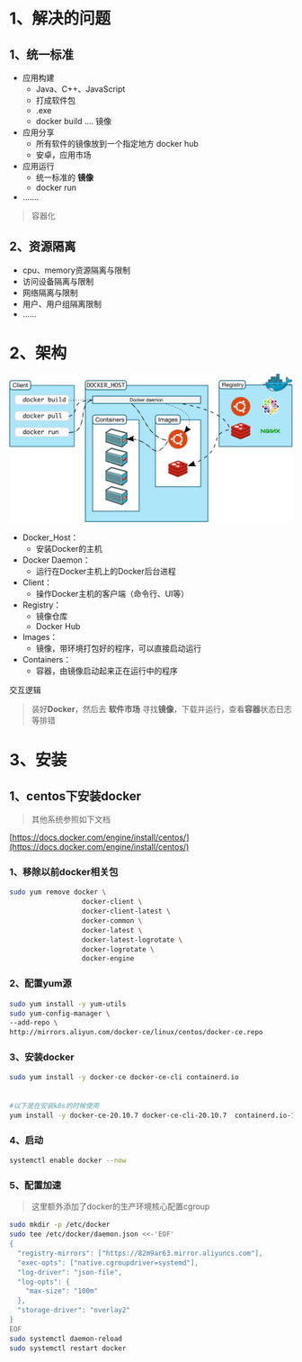 # 1、解决的问题
## 1、统一标准
+ 应用构建 
    - Java、C++、JavaScript
    - 打成软件包
    - .exe
    - docker build ....   镜像
+ 应用分享
    - 所有软件的镜像放到一个指定地方  docker hub
    - 安卓，应用市场
+ 应用运行
    - 统一标准的 **镜像**
    - docker run
+ .......



> 容器化
>
> 
>





## 2、资源隔离
+ cpu、memory资源隔离与限制
+ 访问设备隔离与限制
+ 网络隔离与限制
+ 用户、用户组隔离限制
+ ......



# 2、架构
![image-1730945348243](./assets/image-1730945348243.svg)





+ Docker_Host：
    - 安装Docker的主机
+ Docker Daemon：
    - 运行在Docker主机上的Docker后台进程
+ Client：
    - 操作Docker主机的客户端（命令行、UI等）
+ Registry：
    - 镜像仓库
    - Docker Hub
+ Images：
    - 镜像，带环境打包好的程序，可以直接启动运行
+ Containers：
    - 容器，由镜像启动起来正在运行中的程序



交互逻辑

> 装好**Docker**，然后去 **软件市场** 寻找**镜像**，下载并运行，查看**容器**状态日志等排错
>



# 3、安装
## 1、centos下安装docker
> 其他系统参照如下文档
>

[https://docs.docker.com/engine/install/centos/](https://docs.docker.com/engine/install/centos/)



### 1、移除以前docker相关包
```bash
sudo yum remove docker \
                  docker-client \
                  docker-client-latest \
                  docker-common \
                  docker-latest \
                  docker-latest-logrotate \
                  docker-logrotate \
                  docker-engine
```





### 2、配置yum源
```bash
sudo yum install -y yum-utils
sudo yum-config-manager \
--add-repo \
http://mirrors.aliyun.com/docker-ce/linux/centos/docker-ce.repo

```



### 3、安装docker
```bash
sudo yum install -y docker-ce docker-ce-cli containerd.io


#以下是在安装k8s的时候使用
yum install -y docker-ce-20.10.7 docker-ce-cli-20.10.7  containerd.io-1.4.6
```

<font style="color:#222222;"></font>

### 4、启动
```bash
systemctl enable docker --now
```



### 5、配置加速
> 这里额外添加了docker的生产环境核心配置cgroup
>

```bash
sudo mkdir -p /etc/docker
sudo tee /etc/docker/daemon.json <<-'EOF'
{
  "registry-mirrors": ["https://82m9ar63.mirror.aliyuncs.com"],
  "exec-opts": ["native.cgroupdriver=systemd"],
  "log-driver": "json-file",
  "log-opts": {
    "max-size": "100m"
  },
  "storage-driver": "overlay2"
}
EOF
sudo systemctl daemon-reload
sudo systemctl restart docker
```



